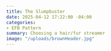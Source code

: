 ```yaml
---
title: The Slumpbuster
date: 2025-04-12 17:22:00 -04:00
categories:
- EFB Pattern
summary: Choosing a hair/fur streamer
image: "/uploads/brownHeader.jpg"
---
```


